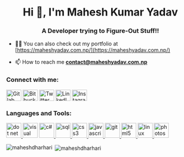 <!--[![MasterHead](https://media-exp3.licdn.com/dms/image/C4E16AQGDLURwP-MxHQ/profile-displaybackgroundimage-shrink_350_1400/0/1624432677770?e=1631750400&v=beta&t=0LohX99JFWfYQy8ZEmLiw3vcqpkR56mig0tvJ7gfNOM)](https://khushboogoel01.github.io)-->
<h1 align="center">Hi 👋, I'm Mahesh Kumar Yadav</h1>
<h3 align="center">A Developer trying to Figure-Out Stuff!!</h3>
<!--<p align="left"> <img src="https://komarev.com/ghpvc/?username=khushboogoel01&label=Profile%20views&color=129e00&style=plastic" alt="khushboogoel01" /> </p>
<img align="right" alt="Coding" width="400" src="https://cdn.dribbble.com/users/2646423/screenshots/5507196/computer.gif">-->

- 👨‍💻 You can also check out my portfolio at [https://maheshyadav.com.np/](https://maheshyadav.com.np/)

- 📫 How to reach me **contact@maheshyadav.com.np**

<h3 align="left">Connect with me:</h3>
<p align="left">
  <a href="https://gitlab.com/maheshdharhari" target="blank"><img align="center" src="https://cdn.jsdelivr.net/gh/devicons/devicon/icons/gitlab/gitlab-original.svg" alt="Gitlab" height="30" width="40" /></a>
<a href="https://bitbucket.com/maheshdharhari" target="blank"><img align="center" src="https://cdn.jsdelivr.net/gh/devicons/devicon/icons/bitbucket/bitbucket-original-wordmark.svg" alt="Bitbucket" height="30" width="40" /></a>
<a href="https://twitter.com/maheshdharhari" target="blank"><img align="center" src="https://cdn.jsdelivr.net/npm/simple-icons@3.0.1/icons/twitter.svg" alt="Twitter" height="30" width="40" /></a>
<a href="https://linkedin.com/in/maheshdharhari" target="blank"><img align="center" src="https://cdn.jsdelivr.net/npm/simple-icons@3.0.1/icons/linkedin.svg" alt="LinkedIn" height="30" width="40" /></a>
<a href="https://instagram.com/maheshdharhari" target="blank"><img align="center" src="https://cdn.jsdelivr.net/npm/simple-icons@3.0.1/icons/instagram.svg" alt="Instagram" height="30" width="40" /></a>
</p>

<h3 align="left">Languages and Tools:</h3>
<p align="left"> <a href="# target="_blank"> <img src="https://cdn.jsdelivr.net/gh/devicons/devicon/icons/dot-net/dot-net-plain-wordmark.svg" alt="dot net" width="40" height="40"/> <a href="# target="_blank"> <img src="https://cdn.jsdelivr.net/gh/devicons/devicon/icons/visualstudio/visualstudio-plain.svg" alt="visual studio" width="40" height="40"/></a> <a href="# target="_blank"> <img src="https://cdn.jsdelivr.net/gh/devicons/devicon/icons/csharp/csharp-original.svg" alt="c#" width="40" height="40"/> </a>
  <a href="# target="_blank"> <img src="https://cdn.jsdelivr.net/gh/devicons/devicon/icons/microsoftsqlserver/microsoftsqlserver-plain-wordmark.svg" alt="sql" width="40" height="40"/> </a><a href="https://www.w3schools.com/css/" target="_blank"> <img src="https://cdn.jsdelivr.net/gh/devicons/devicon/icons/css3/css3-plain-wordmark.svg" alt="css3" width="40" height="40"/> </a><a href="#" target="_blank"> <img src="https://cdn.jsdelivr.net/gh/devicons/devicon/icons/javascript/javascript-original.svg" alt="javascript" width="40" height="40"/> </a> </a> <a href="https://git-scm.com/" target="_blank"> <img src="https://www.vectorlogo.zone/logos/git-scm/git-scm-icon.svg" alt="git" width="40" height="40"/> </a> <a href="https://www.w3.org/html/" target="_blank"> <img src="https://cdn.jsdelivr.net/gh/devicons/devicon/icons/html5/html5-plain-wordmark.svg" alt="html5" width="40" height="40"/> </a> <a href="https://www.linux.org/" target="_blank"> <img src="https://cdn.jsdelivr.net/gh/devicons/devicon/icons/linux/linux-original.svg" alt="linux" width="40" height="40"/> </a> <a href="https://www.photoshop.com/en" target="_blank"> <img src="https://cdn.jsdelivr.net/gh/devicons/devicon/icons/photoshop/photoshop-plain.svg" alt="photoshop" width="40" height="40"/> </a> </p>

<p><img align="left" src="https://github-readme-stats.vercel.app/api/top-langs?username=maheshdharhari&show_icons=true&locale=en&layout=compact" alt="maheshdharhari" /></p>

<p>&nbsp;<img align="center" src="https://github-readme-stats.vercel.app/api?username=maheshdharhari&show_icons=true&locale=en" alt="maheshdharhari" /></p>





